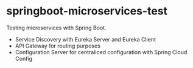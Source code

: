 # springboot-microservices-test

Testing microservices with Spring Boot.

- Service Discovery with Eureka Server and Eureka Client
- API Gateway for routing purposes
- Configuration Server for centraliced configuration with Spring Cloud Config
